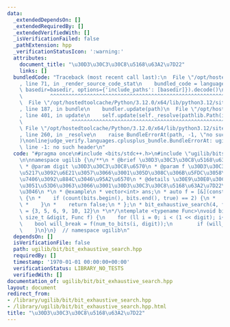 ```yaml
---
data:
  _extendedDependsOn: []
  _extendedRequiredBy: []
  _extendedVerifiedWith: []
  _isVerificationFailed: false
  _pathExtension: hpp
  _verificationStatusIcon: ':warning:'
  attributes:
    document_title: "\u30D3\u30C3\u30C8\u5168\u63A2\u7D22"
    links: []
  bundledCode: "Traceback (most recent call last):\n  File \"/opt/hostedtoolcache/Python/3.12.0/x64/lib/python3.12/site-packages/onlinejudge_verify/documentation/build.py\"\
    , line 71, in _render_source_code_stat\n    bundled_code = language.bundle(stat.path,\
    \ basedir=basedir, options={'include_paths': [basedir]}).decode()\n          \
    \         ^^^^^^^^^^^^^^^^^^^^^^^^^^^^^^^^^^^^^^^^^^^^^^^^^^^^^^^^^^^^^^^^^^^^^^^^^^^^^^^^^\n\
    \  File \"/opt/hostedtoolcache/Python/3.12.0/x64/lib/python3.12/site-packages/onlinejudge_verify/languages/cplusplus.py\"\
    , line 187, in bundle\n    bundler.update(path)\n  File \"/opt/hostedtoolcache/Python/3.12.0/x64/lib/python3.12/site-packages/onlinejudge_verify/languages/cplusplus_bundle.py\"\
    , line 401, in update\n    self.update(self._resolve(pathlib.Path(included), included_from=path))\n\
    \                ^^^^^^^^^^^^^^^^^^^^^^^^^^^^^^^^^^^^^^^^^^^^^^^^^^^^^^^^^\n \
    \ File \"/opt/hostedtoolcache/Python/3.12.0/x64/lib/python3.12/site-packages/onlinejudge_verify/languages/cplusplus_bundle.py\"\
    , line 260, in _resolve\n    raise BundleErrorAt(path, -1, \"no such header\"\
    )\nonlinejudge_verify.languages.cplusplus_bundle.BundleErrorAt: ugilib/bits/bit_util.hpp:\
    \ line -1: no such header\n"
  code: "#pragma once\n#include <bits/stdc++.h>\n#include \"ugilib/bits/bit_util.hpp\"\
    \n\nnamespace ugilib {\n/**\n * @brief \u30D3\u30C3\u30C8\u5168\u63A2\u7D22\n\
    \ * @param digit \u30D3\u30C3\u30C8\u6570\n * @param f \u30D3\u30C3\u30C8\u914D\
    \u5217\u3092\u6E21\u3057\u3066\u3001\u305D\u308C\u306B\u5FDC\u3058\u305F\u51E6\
    \u7406\u3092\u884C\u3046\u95A2\u6570\n * @details \u30E9\u30E0\u30C0\u3092\u53D7\
    \u3051\u53D6\u3063\u3066\u3001\u30D3\u30C3\u30C8\u5168\u63A2\u7D22\u3092\u884C\
    \u3046\n *\n * @example\n * vector<int> ans;\n * auto f = [&](const auto &&bits)\
    \ {\n *    if (count(bits.begin(), bits.end(), true) == 2) {\n *        ans.push_back(bits_to_num(bits));\n\
    \ *    }\n *    return false;\n * };\n * bit_exhaustive_search(4, f);\n * // ans\
    \ = {3, 5, 6, 9, 10, 12}\n *\n*/\ntemplate <typename Func>\nvoid bit_exhaustive_search(const\
    \ size_t &digit, Func f) {\n    for (ll i = 0; i < (1 << digit); i++) {\n    \
    \    bool will_break = f(num_to_bits(i, digit));\n        if (will_break) break;\n\
    \    }\n}\n}  // namespace ugilib\n"
  dependsOn: []
  isVerificationFile: false
  path: ugilib/bit/bit_exhaustive_search.hpp
  requiredBy: []
  timestamp: '1970-01-01 00:00:00+00:00'
  verificationStatus: LIBRARY_NO_TESTS
  verifiedWith: []
documentation_of: ugilib/bit/bit_exhaustive_search.hpp
layout: document
redirect_from:
- /library/ugilib/bit/bit_exhaustive_search.hpp
- /library/ugilib/bit/bit_exhaustive_search.hpp.html
title: "\u30D3\u30C3\u30C8\u5168\u63A2\u7D22"
---
```

